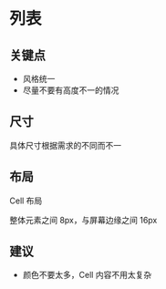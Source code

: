 # 列表

## 关键点

- 风格统一
- 尽量不要有高度不一的情况

## 尺寸

具体尺寸根据需求的不同而不一

## 布局

Cell 布局

整体元素之间 8px，与屏幕边缘之间 16px

## 建议

- 颜色不要太多，Cell 内容不用太复杂
